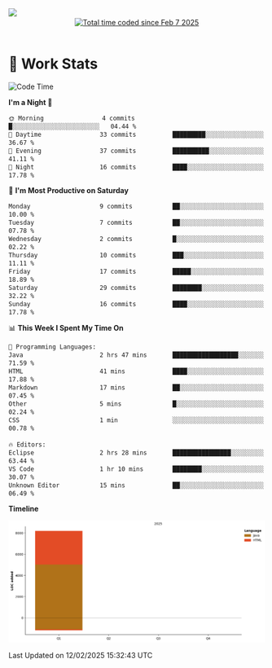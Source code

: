 <img src="https://capsule-render.vercel.app/api?type=waving&color=E0D7C8&height=200&section=header&text=Jeong8333&animation=fadeIn&fontColor=6D4930&fontSize=65&fontAlignY=60&stroke=6D4930&strokeWidth=3" />

<div align = center>
<a href="https://wakatime.com/@9207cd9b-e0ca-4b15-bb6a-6ad0a31854f8"><img src="https://wakatime.com/badge/user/9207cd9b-e0ca-4b15-bb6a-6ad0a31854f8.svg" alt="Total time coded since Feb 7 2025" /></a>
</div>
<br>

# 📝 **Work Stats**


<!--START_SECTION:waka-->
![Code Time](http://img.shields.io/badge/Code%20Time-3%20hrs%2054%20mins-blue)

**I'm a Night 🦉** 

```text
🌞 Morning                4 commits           █░░░░░░░░░░░░░░░░░░░░░░░░   04.44 % 
🌆 Daytime                33 commits          █████████░░░░░░░░░░░░░░░░   36.67 % 
🌃 Evening                37 commits          ██████████░░░░░░░░░░░░░░░   41.11 % 
🌙 Night                  16 commits          ████░░░░░░░░░░░░░░░░░░░░░   17.78 % 
```
📅 **I'm Most Productive on Saturday** 

```text
Monday                   9 commits           ██░░░░░░░░░░░░░░░░░░░░░░░   10.00 % 
Tuesday                  7 commits           ██░░░░░░░░░░░░░░░░░░░░░░░   07.78 % 
Wednesday                2 commits           █░░░░░░░░░░░░░░░░░░░░░░░░   02.22 % 
Thursday                 10 commits          ███░░░░░░░░░░░░░░░░░░░░░░   11.11 % 
Friday                   17 commits          █████░░░░░░░░░░░░░░░░░░░░   18.89 % 
Saturday                 29 commits          ████████░░░░░░░░░░░░░░░░░   32.22 % 
Sunday                   16 commits          ████░░░░░░░░░░░░░░░░░░░░░   17.78 % 
```


📊 **This Week I Spent My Time On** 

```text
💬 Programming Languages: 
Java                     2 hrs 47 mins       ██████████████████░░░░░░░   71.59 % 
HTML                     41 mins             ████░░░░░░░░░░░░░░░░░░░░░   17.88 % 
Markdown                 17 mins             ██░░░░░░░░░░░░░░░░░░░░░░░   07.45 % 
Other                    5 mins              █░░░░░░░░░░░░░░░░░░░░░░░░   02.24 % 
CSS                      1 min               ░░░░░░░░░░░░░░░░░░░░░░░░░   00.78 % 

🔥 Editors: 
Eclipse                  2 hrs 28 mins       ████████████████░░░░░░░░░   63.44 % 
VS Code                  1 hr 10 mins        ████████░░░░░░░░░░░░░░░░░   30.07 % 
Unknown Editor           15 mins             ██░░░░░░░░░░░░░░░░░░░░░░░   06.49 % 
```

**Timeline**

![Lines of Code chart](https://raw.githubusercontent.com/Jeong8333/Jeong8333/main/assets/bar_graph.png)


 Last Updated on 12/02/2025 15:32:43 UTC
<!--END_SECTION:waka-->

